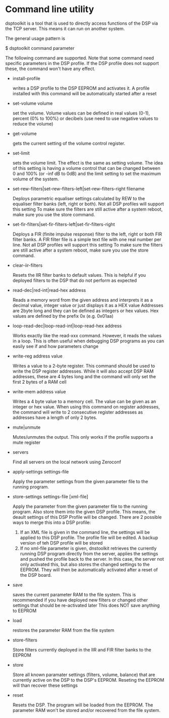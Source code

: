 Command line utility
====================

dsptoolkit is a tool that is used to directly access functions of the DSP 
via the TCP server. This means it can run on another system.

The general usage pattern is

$ dsptoolkit command parameter

The following command are supported. Note that some command need specific 
parameters in the DSP profile. If the DSP profile does not support these,
the command won't have any effect.

* install-profile

  writes a DSP profile to the DSP EEPROM and activates it. A profile 
  installed with this command will be automatically started after a reset
  
* set-volume volume

  set the volume. Volume values can be defined in real values (0-1), 
  percent (0% to 100%) or decibels (use need to use negative values to 
  reduce the volume)

* get-volume

  gets the current setting of the volume control register. 

* set-limit

  sets the volume limit. The effect is the same as setting volume. The 
  idea of this setting is having a volume control that can be changed 
  between 0 and 100% (or -inf dB to 0dB) and the limit setting to set 
  the maximum volume of the system.

* set-rew-filters|set-rew-filters-left|set-rew-filters-right filename

  Deploys parametric equaliser settings calculated by REW to the 
  equaliser filter banks (left, right or both).
  Not all DSP profiles will support this setting
  To make sure the filters are still active after a system reboot, make 
  sure you use the store command.

* set-fir-filters|set-fir-filters-left|set-fir-filters-right

  Deploys a FIR (finite impulse response) filter to the left, right or 
  both FIR filter banks.
  A FIR filter file is a simple text file with one real number per line.
  Not all DSP profiles will support this setting
  To make sure the filters are still active after a system reboot, make 
  sure you use the store command.

* clear-iir-filters

  Resets the IIR filter banks to default values. This is helpful if you 
  deployed filters to the DSP that do not perform as expected

* read-dec|red-int|read-hex address

  Reads a memory word from the given address and interprets it as a 
  decimal value, integer value or just displays it as a HEX value
  Addresses are 2byte long and they can be defined as integers or hex 
  values.
  Hex values are defined by the prefix 0x (e.g. 0x01aa)

* loop-read-dec|loop-read-int|loop-read-hex address
  
  Works exactly like the read-xxx command. However, it reads the values 
  in a loop. This is often useful when debugging DSP programs as you can 
  easily see if and how parameters change

* write-reg address value

  Writes a value to a 2-byte register. This command should be used to 
  write the DSP register addresses. While it will also accept DSP RAM 
  addresses, these are 4 bytes long and the command will only set the 
  first 2 bytes of a RAM cell

* write-mem address value

  Writes a 4 byte value to a memory cell.
  The value can be given as an integer or hex value. 
  When using this command on register addresses, the command will write 
  to 2 consecutive register addresses as addresses have a length of 
  only 2 bytes.
  
* mute|unmute
 
  Mutes/unmutes the output. This only works if the profile supports
  a mute register

* servers

  Find all servers on the local network using Zeroconf
  
* apply-settings settings-file

  Apply the parameter settings from the given parameter file to the 
  running program. 
  
* store-settings settings-file [xml-file]

  Apply the parameter from the given parameter file to the 
  running program. Also store them into the given DSP profile. 
  This means, the deault settings of this DSP Profile will be changed.
  There are 2 possible ways to merge this into a DSP profile:
  1. If an XML file is given in the command line, the settings will be
     applied to this DSP profile. The profile file will be edited. 
     A backup version of teh DSP profile will be stored
  2. If no xml-file parameter is given, dnstoolkit retrieves the 
     currently running DSP program directly from the server, applies
     the settings and pushed the profile back to the server. In this
     case, the server not only activated this, but also stores the
     changed settings to the EEPROM. They will then be automatically
     activated after a reset of the DSP board.     

* save

  saves the current parameter RAM to the file system. This is recommended 
  if you have deployed new filters or changed other settings that 
  should be re-activated later
  This does NOT save anything to EEPROM

* load

  restores the parameter RAM from the file system

* store-filters

  Store filters currently deployed in the IIR and FIR filter banks to 
  the EEPROM
  
* store

  Store all known paramater settings (filters, volume, balance) that
  are currently active on the DSP to the DSP's EEPROM.
  Reseting the EEPROM will than recover these settings
  

* reset

  Resets the DSP. The program will be loaded from the EEPROM. The 
  parameter RAM won't be stored and/or recovered from the file system.

